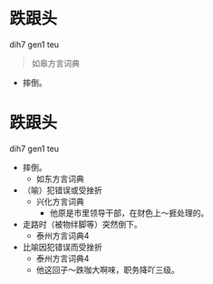 # 跌跟头
dih7 gen1 teu
> 如皋方言词典
- 摔倒。

# 跌跟头
dih7 gen1 teu
+ 摔倒。
  * 如东方言词典
+ （喻）犯错误或受挫折
  * 兴化方言词典
    - 他原是市里领导干部，在财色上～捱处理的。
+ 走路时（被物绊脚等）突然倒下。
  * 泰州方言词典4
+ 比喻因犯错误而受挫折
  * 泰州方言词典4
  - 他这回子～跌咖大啊唻，职务降吖三级。
